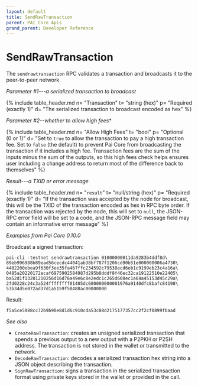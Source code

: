 ```yaml
---
layout: default
title: SendRawTransaction
parent: PAI Core Apis
grand_parent: Developer Reference
---
```


SendRawTransaction
=======================

The `sendrawtransaction` RPC validates a transaction and broadcasts it to the peer-to-peer network.

*Parameter #1---a serialized transaction to broadcast*

{% include table_header.md
  n= "Transaction"
  t= "string (hex)"
  p= "Required<br>(exactly 1)"
  d= "The serialized transaction to broadcast encoded as hex"
%}

*Parameter #2--whether to allow high fees**

{% include table_header.md
  n= "Allow High Fees"
  t= "bool"
  p= "Optional<br>(0 or 1)"
  d= "Set to `true` to allow the transaction to pay a high transaction fee.  Set to `false` (the default) to prevent Pai Core from broadcasting the transaction if it includes a high fee.  Transaction fees are the sum of the inputs minus the sum of the outputs, so this high fees check helps ensures user including a change address to return most of the difference back to themselves"
%}

*Result---a TXID or error message*

{% include table_header.md
  n= "`result`"
  t= "null/string (hex)"
  p= "Required<br>(exactly 1)"
  d= "If the transaction was accepted by the node for broadcast, this will be the TXID of the transaction encoded as hex in RPC byte order.  If the transaction was rejected by the node, this will set to `null`, the JSON-RPC error field will be set to a code, and the JSON-RPC message field may contain an informative error message"
%}

*Examples from Pai Core 0.10.0*

Broadcast a signed transaction:

```
pai-cli -testnet sendrawtransaction 01000000011da9283b4ddf8d\
89eb996988b89ead56cecdc44041ab38bf787f1206cd90b51e000000006a4730\
4402200ebea9f630f3ee35fa467ffc234592c79538ecd6eb1c9199eb23c4a16a\
0485a20220172ecaf6975902584987d295b8dddf8f46ec32ca19122510e22405\
ba52d1f13201210256d16d76a49e6c8e2edc1c265d600ec1a64a45153d45c29a\
2fd0228c24c3a524ffffffff01405dc600000000001976a9140dfc8bafc84198\
53b34d5e072ad37d1a5159f58488ac00000000
```

Result:

```
f5a5ce5988cc72b9b90e8d1d6c910cda53c88d2175177357cc2f2cf0899fbaad
```

*See also*

* `CreateRawTransaction`:  creates an unsigned serialized transaction that spends a previous output to a new output with a P2PKH or P2SH address. The transaction is not stored in the wallet or transmitted to the network.
* `DecodeRawTransaction`: decodes a serialized transaction hex string into a JSON object describing the transaction.
* `SignRawTransaction`: signs a transaction in the serialized transaction format using private keys stored in the wallet or provided in the call.
